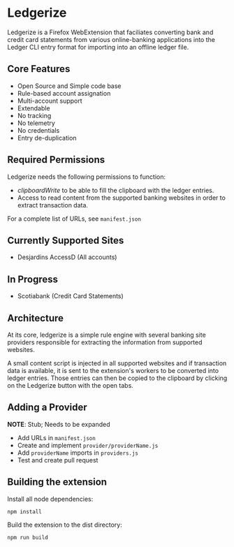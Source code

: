 # Ledgerize

Ledgerize is a Firefox WebExtension that faciliates converting bank
and credit card statements from various online-banking applications
into the Ledger CLI entry format for importing into an offline ledger
file.

## Core Features

- Open Source and Simple code base
- Rule-based account assignation
- Multi-account support
- Extendable
- No tracking
- No telemetry
- No credentials
- Entry de-duplication

## Required Permissions

Ledgerize needs the following permissions to function:

- *clipboardWrite* to be able to fill the clipboard with the ledger entries.
- Access to read content from the supported banking websites in order to extract transaction data.

For a complete list of URLs, see `manifest.json`

## Currently Supported Sites

- Desjardins AccessD (All accounts)

## In Progress

- Scotiabank (Credit Card Statements)


## Architecture

At its core, ledgerize is a simple rule engine with several banking
site providers responsible for extracting the information from
supported websites.

A small content script is injected in all supported websites and if
transaction data is available, it is sent to the extension's workers
to be converted into ledger entries. Those entries can then be copied
to the clipboard by clicking on the Ledgerize button with the open tabs.

## Adding a Provider

**NOTE**: Stub; Needs to be expanded

- Add URLs in `manifest.json`
- Create and implement `provider/providerName.js`
- Add `providerName` imports in `providers.js`
- Test and create pull request

## Building the extension

Install all node dependencies:
```
npm install
```
Build the extension to the dist directory:
```
npm run build
```
